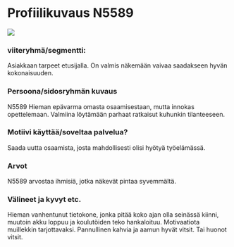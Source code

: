 # Profiilikuvaus N5589

![](https://cdn.pixabay.com/photo/2017/11/29/09/15/paint-2985569_1280.jpg)

### viiteryhmä/segmentti:

Asiakkaan tarpeet etusijalla. On valmis näkemään vaivaa saadakseen hyvän kokonaisuuden.


### Persoona/sidosryhmän kuvaus

N5589 Hieman epävarma omasta osaamisestaan, mutta innokas opettelemaan. Valmiina löytämään parhaat ratkaisut kuhunkin tilanteeseen.


### Motiivi käyttää/soveltaa palvelua? 

Saada uutta osaamista, josta mahdollisesti olisi hyötyä työelämässä.


### Arvot  

N5589 arvostaa ihmisiä, jotka näkevät pintaa syvemmältä. 

### Välineet ja kyvyt etc.

Hieman vanhentunut tietokone, jonka pitää koko ajan olla seinässä kiinni, muutoin akku loppuu ja koulutöiden teko hankaloituu.
Motivaatiota muillekkin tarjottavaksi. Pannullinen kahvia ja aamun hyvät vitsit. Tai huonot vitsit.

